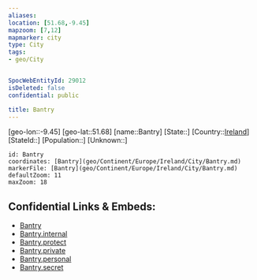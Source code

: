 ```yaml
---
aliases: 
location: [51.68,-9.45]
mapzoom: [7,12] 
mapmarker: city 
type: City
tags:
- geo/City


SpocWebEntityId: 29012
isDeleted: false
confidential: public

title: Bantry
---
```

[geo-lon::-9.45]
[geo-lat::51.68]
[name::Bantry]
[State::]
[Country::[Ireland](geo/Continent/Europe/Ireland.md)]
[StateId::]
[Population::]
[Unknown::]


```leaflet
id: Bantry
coordinates: [Bantry](geo/Continent/Europe/Ireland/City/Bantry.md)
markerFile: [Bantry](geo/Continent/Europe/Ireland/City/Bantry.md)
defaultZoom: 11 
maxZoom: 18
```


## Confidential Links & Embeds: 
- [Bantry](../../../../../../_public/geo/Continent/Europe/Ireland/City/Bantry.md) 
- [Bantry.internal](../../../../../../_internal/geo/Continent/Europe/Ireland/City/Bantry.internal.md) 
- [Bantry.protect](../../../../../../_protect/geo/Continent/Europe/Ireland/City/Bantry.protect.md) 
- [Bantry.private](../../../../../../_private/geo/Continent/Europe/Ireland/City/Bantry.private.md) 
- [Bantry.personal](../../../../../../_personal/geo/Continent/Europe/Ireland/City/Bantry.personal.md) 
- [Bantry.secret](../../../../../../_secret/geo/Continent/Europe/Ireland/City/Bantry.secret.md) 
